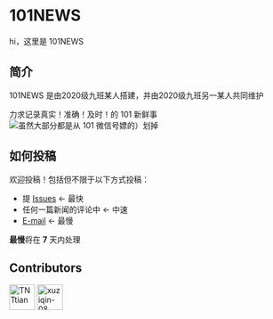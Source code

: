 # 101NEWS

hi，这里是 101NEWS

## 简介

101NEWS 是由2020级九班某人搭建，并由2020级九班另一某人共同维护

力求记录真实！准确！及时！的 101 新鲜事 ![](/ "虽然大部分都是从 101 微信号嫖的）划掉")

## 如何投稿

欢迎投稿！包括但不限于以下方式投稿：
- 提 [Issues](https://github.com/BJ101Z/101news/issues) <- 最快
- 任何一篇新闻的评论中 <- 中速
- [E-mail](Sdntrotyl@protonmail.com) <- 最慢

**最慢**将在 **7** 天内处理

## Contributors

[<img src="https://avatars3.githubusercontent.com/u/54938112?s=36&v=4" alt="TNTtian" width="46" height="46" align="bottom" />](https://github.com/TNTtian)
[<img src="https://avatars3.githubusercontent.com/u/75515883?s=36&v=4" alt="xuziqin-08" width="46" height="46" align="bottom" />](https://github.com/xuziqin-08)
